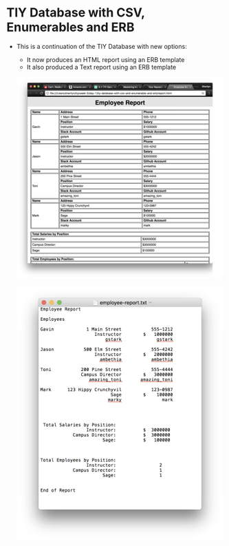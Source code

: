 # TIY Database with CSV, Enumerables and ERB

* This is a continuation of the TIY Database with new options:
  * It now produces an HTML report using an ERB template
  * It also produced a Text report using an ERB template

  ![TIY Database HTML Report](images/EmployeeHTMLReport.png)

  ![TIY Database Text Report](images/employeetextreport.png)
